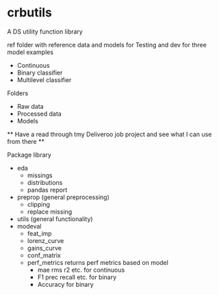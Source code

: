 # crbutils
A DS utility function library


ref folder with reference data and models for Testing and dev for three model examples
* Continuous
* Binary classifier
* Multilevel classifier

 Folders
 * Raw data
 * Processed data
 * Models 
        

** Have a read through tmy Deliveroo job project and see what I can use from there **

Package library
* eda
  * missings
  * distributions
  * pandas report
* preprop (general preprocessing)
  * clipping
  * replace missing
* utils (general functionality)
* modeval
  * feat_imp
  * lorenz_curve
  * gains_curve
  * conf_matrix
  * perf_metrics returns perf metrics based on model
    * mae rms r2 etc. for continuous
    * F1 prec recall etc. for binary
    * Accuracy for binary 
